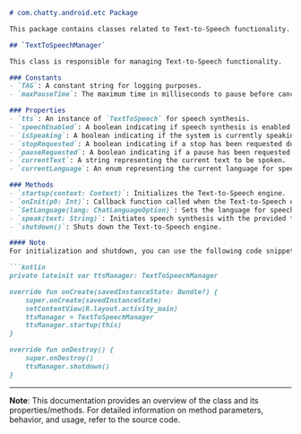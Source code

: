 ```markdown
# com.chatty.android.etc Package

This package contains classes related to Text-to-Speech functionality. It provides methods to convert text into speech.

## `TextToSpeechManager`

This class is responsible for managing Text-to-Speech functionality.

### Constants
- `TAG`: A constant string for logging purposes.
- `maxPauseTime`: The maximum time in milliseconds to pause before canceling speech.

### Properties
- `tts`: An instance of `TextToSpeech` for speech synthesis.
- `speechEnabled`: A boolean indicating if speech synthesis is enabled.
- `isSpeaking`: A boolean indicating if the system is currently speaking.
- `stopRequested`: A boolean indicating if a stop has been requested during speech.
- `pauseRequested`: A boolean indicating if a pause has been requested during speech.
- `currentText`: A string representing the current text to be spoken.
- `currentLanguage`: An enum representing the current language for speech synthesis.

### Methods
- `startup(context: Context)`: Initializes the Text-to-Speech engine.
- `onInit(p0: Int)`: Callback function called when the Text-to-Speech engine is initialized.
- `SetLanguage(lang: ChatLanguageOption)`: Sets the language for speech synthesis.
- `speak(text: String)`: Initiates speech synthesis with the provided text.
- `shutdown()`: Shuts down the Text-to-Speech engine.

#### Note
For initialization and shutdown, you can use the following code snippets:

```kotlin
private lateinit var ttsManager: TextToSpeechManager

override fun onCreate(savedInstanceState: Bundle?) {
    super.onCreate(savedInstanceState)
    setContentView(R.layout.activity_main)
    ttsManager = TextToSpeechManager
    ttsManager.startup(this)
}

override fun onDestroy() {
    super.onDestroy()
    ttsManager.shutdown()
}
```

---

**Note**: This documentation provides an overview of the class and its properties/methods. For detailed information on method parameters, behavior, and usage, refer to the source code.
```